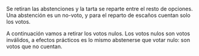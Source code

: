 Se retiran las abstenciones y la tarta se reparte entre el resto de opciones. Una abstención es un no-voto, y para el reparto de escaños cuentan solo los votos.

A continuación vamos a retirar los votos nulos. Los votos nulos son votos inválidos, a efectos prácticos es lo mismo abstenerse que votar nulo: son votos que no cuentan.
